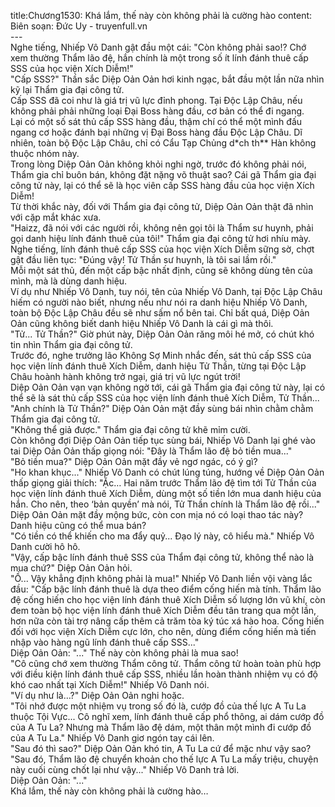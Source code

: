 title:Chương1530: Khá lắm, thế này còn không phải là cường hào
content:
Biên soạn: Đức Uy - truyenfull.vn<br>---<br>Nghe tiếng, Nhiếp Vô Danh gật đầu một cái: "Còn không phải sao!? Chớ xem thường Thẩm lão đệ, hắn chính là một trong số ít lính đánh thuê cấp SSS của học viện Xích Diễm!"<br>"Cấp SSS?" Thần sắc Diệp Oản Oản hơi kinh ngạc, bắt đầu một lần nữa nhìn kỹ lại Thẩm gia đại công tử.<br>Cấp SSS đã coi như là giá trị vũ lực đỉnh phong. Tại Độc Lập Châu, nếu không phải phải những loại Đại Boss hàng đầu, cơ bản có thể đi ngang.<br>Lại có một số sát thủ cấp SSS hàng đầu, thậm chí có thể một mình đấu ngang cơ hoặc đánh bại những vị Đại Boss hàng đầu Độc Lập Châu. Dĩ nhiên, toàn bộ Độc Lập Châu, chỉ có Cẩu Tạp Chủng d*ch th** Hàn không thuộc nhóm này.<br>Trong lòng Diệp Oản Oản không khỏi nghi ngờ, trước đó không phải nói, Thẩm gia chỉ buôn bán, không đặt nặng võ thuật sao? Cái gã Thẩm gia đại công tử này, lại có thể sẽ là học viên cấp SSS hàng đầu của học viện Xích Diễm!<br>Từ thời khắc này, đối với Thẩm gia đại công tử, Diệp Oản Oản thật đã nhìn với cặp mắt khác xưa.<br>"Haizz, đã nói với các người rồi, không nên gọi tôi là Thẩm sư huynh, phải gọi danh hiệu lính đánh thuê của tôi!" Thẩm gia đại công tử hơi nhíu mày.<br>Nghe tiếng, lính đánh thuê cấp SSS của học viện Xích Diễm sững sờ, chợt gật đầu liên tục: "Đúng vậy! Tử Thần sư huynh, là tôi sai lầm rồi."<br>Mỗi một sát thủ, đến một cấp bậc nhất định, cũng sẽ không dùng tên của mình, mà là dùng danh hiệu.<br>Ví dụ như Nhiếp Vô Danh, tuy nói, tên của Nhiếp Vô Danh, tại Độc Lập Châu hiếm có người nào biết, nhưng nếu như nói ra danh hiệu Nhiếp Vô Danh, toàn bộ Độc Lập Châu đều sẽ như sấm nổ bên tai. Chỉ bất quá, Diệp Oản Oản cũng không biết danh hiệu Nhiếp Vô Danh là cái gì mà thôi.<br>"Tử... Tử Thần?" Giờ phút này, Diệp Oản Oản răng môi hé mở, có chút khó tin nhìn Thẩm gia đại công tử.<br>Trước đó, nghe trưởng lão Không Sợ Minh nhắc đến, sát thủ cấp SSS của học viện lính đánh thuê Xích Diễm, danh hiệu Tử Thần, từng tại Độc Lập Châu hoành hành không trở ngại, giá trị vũ lực ngút trời!<br>Diệp Oản Oản vạn vạn không ngờ tới, cái gã Thẩm gia đại công tử này, lại có thể sẽ là sát thủ cấp SSS của học viện lính đánh thuê Xích Diễm, Tử Thần...<br>"Anh chính là Tử Thần?" Diệp Oản Oản mặt đầy sùng bái nhìn chằm chằm Thẩm gia đại công tử.<br>"Không thể giả được." Thẩm gia đại công tử khẽ mỉm cười.<br>Còn không đợi Diệp Oản Oản tiếp tục sùng bái, Nhiếp Vô Danh lại ghé vào tai Diệp Oản Oản thấp giọng nói: "Đây là Thẩm lão đệ bỏ tiền mua..."<br>"Bỏ tiền mua?" Diệp Oản Oản mặt đầy vẻ ngơ ngác, có ý gì?<br>"Ho khan khục..." Nhiếp Vô Danh có chút lúng túng, hướng về Diệp Oản Oản thấp giọng giải thích: "Ặc… Hai năm trước Thẩm lão đệ tìm tới Tử Thần của học viện lính đánh thuê Xích Diễm, dùng một số tiền lớn mua danh hiệu của hắn. Cho nên, theo ‘bản quyền’ mà nói, Tử Thần chính là Thẩm lão đệ rồi..."<br>Diệp Oản Oản mặt đầy mộng bức, còn con mịa nó có loại thao tác này? Danh hiệu cũng có thể mua bán?<br>"Có tiền có thể khiến cho ma đẩy quỷ... Đạo lý này, cô hiểu mà." Nhiếp Vô Danh cười hô hô.<br>"Vậy, cấp bậc lính đánh thuê SSS của Thẩm đại công tử, không thể nào là mua chứ?" Diệp Oản Oản hỏi.<br>"Ồ... Vậy khẳng định không phải là mua!" Nhiếp Vô Danh liền vội vàng lắc đầu: "Cấp bậc lính đánh thuê là dựa theo điểm cống hiến mà tính. Thẩm lão đệ cống hiến cho học viện lính đánh thuê Xích Diễm số lượng lớn vũ khí, còn đem toàn bộ học viện lính đánh thuê Xích Diễm đều tân trang qua một lần, hơn nữa còn tài trợ nâng cấp thêm cả trăm tòa ký túc xá hào hoa. Cống hiến đối với học viện Xích Diễm cực lớn, cho nên, dùng điểm cống hiến mà tiến nhập vào hàng ngũ lính đánh thuê cấp SSS..."<br>Diệp Oản Oản: "..." Thế này còn không phải là mua sao!<br>"Cô cũng chớ xem thường Thẩm công tử. Thẩm công tử hoàn toàn phù hợp với điều kiện lính đánh thuê cấp SSS, nhiều lần hoàn thành nhiệm vụ có độ khó cao nhất tại Xích Diễm!" Nhiếp Vô Danh nói.<br>"Ví dụ như là…?" Diệp Oản Oản nghi hoặc.<br>"Tôi nhớ được một nhiệm vụ trong số đó là, cướp đồ của thế lực A Tu La thuộc Tội Vực... Cô nghĩ xem, lính đánh thuê cấp phổ thông, ai dám cướp đồ của A Tu La? Nhưng mà Thẩm lão đệ dám, một thân một mình đi cướp đồ của A Tu La." Nhiếp Vô Danh giơ ngón tay cái lên.<br>"Sau đó thì sao?" Diệp Oản Oản khó tin, A Tu La cứ để mặc như vậy sao?<br>"Sau đó, Thẩm lão đệ chuyển khoản cho thế lực A Tu La mấy triệu, chuyện này cuối cùng chốt lại như vậy..." Nhiếp Vô Danh trả lời.<br>Diệp Oản Oản: "..."<br>Khá lắm, thế này còn không phải là cường hào…